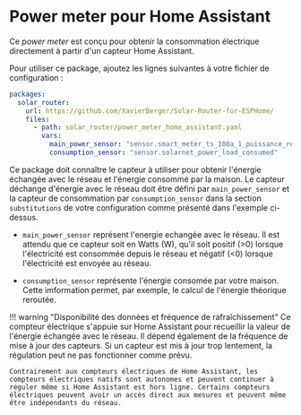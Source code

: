 # Power meter pour Home Assistant

Ce *power meter* est conçu pour obtenir la consommation électrique directement à partir d'un capteur Home Assistant.

Pour utiliser ce package, ajoutez les lignes suivantes à votre fichier de configuration :


```yaml linenums="1"
packages:
  solar_router:
    url: https://github.com/XavierBerger/Solar-Router-for-ESPHome/
    files:
      - path: solar_router/power_meter_home_assistant.yaml
        vars:
          main_power_sensor: "sensor.smart_meter_ts_100a_1_puissance_reelle"
          consumption_sensor: "sensor.solarnet_power_load_consumed"
```

Ce package doit connaître le capteur à utiliser pour obtenir l'énergie échangée avec le réseau et l'énergie consommé par la maison. Le capteur déchange d'énergie avec le réseau doit être défini par `main_power_sensor` et la capteur de consommation par `consumption_sensor` dans la section `substitutions` de votre configuration comme présenté dans l'exemple ci-dessus.

* `main_power_sensor` représent l'energie echangée avec le réseau. Il est attendu que ce capteur soit en Watts (W), qu'il soit positif (>0) lorsque l'électricité est consommée depuis le réseau et négatif (<0) lorsque l'électricité est envoyée au réseau. 

* `consumption_sensor` représente l'énergie consomée par votre maison. Cette imformation permet, par exemple, le calcul de l'énergie théorique reroutée.

!!! warning "Disponibilité des données et fréquence de rafraîchissement"
    Ce compteur électrique s'appuie sur Home Assistant pour recueillir la valeur de l'énergie échangée avec le réseau. Il dépend également de la fréquence de mise à jour des capteurs. Si un capteur est mis à jour trop lentement, la régulation peut ne pas fonctionner comme prévu.

    Contrairement aux compteurs électriques de Home Assistant, les compteurs électriques natifs sont autonomes et peuvent continuer à réguler même si Home Assistant est hors ligne. Certains compteurs électriques peuvent avoir un accès direct aux mesures et peuvent même être indépendants du réseau.

